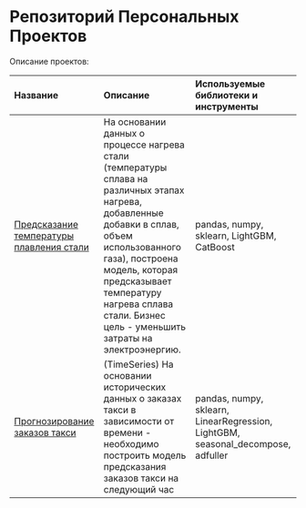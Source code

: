 # Репозиторий Персональных Проектов

Описание проектов:

| Название              | Описание           | Используемые библиотеки и инструменты                     |
| :-------------------- | :--------------------- |:---------------------------|
| [Предсказание температуры плавления стали](https://github.com/IanisPaist/Projects/tree/main/production-costs-prediction-ML) | На основании данных о процессе нагрева стали (температуры сплава на различных этапах нагрева, добавленные добавки в сплав, объем использованного газа), построена модель, которая предсказывает температуру нагрева сплава стали. Бизнес цель - уменьшить затраты на электроэнергию. | pandas, numpy, sklearn, LightGBM, CatBoost |
| [Прогнозирование заказов такси](https://github.com/IanisPaist/Projects/tree/main/production-costs-prediction-ML) | (TimeSeries) На основании исторических данных о заказах такси в зависимости от времени - необходимо построить модель предсказания заказов такси на следующий час | pandas, numpy, sklearn, LinearRegression, LightGBM, seasonal_decompose, adfuller |